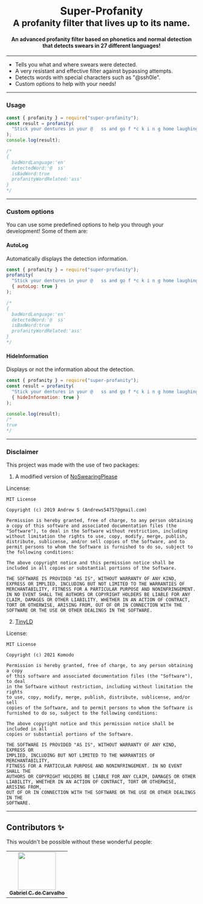 <div align="center">
	<h1>Super-Profanity
		<br/>
			<sub>A profanity filter that lives up to its name.</sub>
	</h1>
		<h4>An advanced profanity filter based on phonetics and normal detection that detects swears in 27 different languages!</h4>
</div>

---

* Tells you what and where swears were detected.
* A very resistant and effective filter against bypassing attempts.
* Detects words with special characters such as "@ssh0le".
* Custom options to help with your needs!

---

### Usage

```js
const { profanity } = require("super-profanity");
const result = profanity(
  "Stick your dentures in your @   ss and go f *c k i n g home laughing."
);
console.log(result);

/*
{
  badWordLanguage:'en'
  detectedWord:'@  ss'
  isBadWord:true
  profanityWordRelated:'ass'
}
*/
```

---

### Custom options
You can use some predefined options to help you through your development! Some of them are:

#### AutoLog
Automatically displays the detection information.
````js
const { profanity } = require("super-profanity");
profanity(
  "Stick your dentures in your @   ss and go f *c k i n g home laughing.",
  { autoLog: true }
);

/*
{
  badWordLanguage:'en'
  detectedWord:'@  ss'
  isBadWord:true
  profanityWordRelated:'ass'
}
*/
````

#### HideInformation
Displays or not the information about the detection.

```js
const { profanity } = require("super-profanity");
const result = profanity(
  "Stick your dentures in your @   ss and go f *c k i n g home laughing.",
  { hideInformation: true }
);

console.log(result);
/*
true
*/
```

---

### Disclaimer

This project was made with the use of two packages:

1. A modified version of [NoSwearingPlease](https://github.com/ThreeLetters/NoSwearingPlease "NoSwearingPlease")

Lincense:
```
MIT License

Copyright (c) 2019 Andrew S (Andrews54757@gmail.com)

Permission is hereby granted, free of charge, to any person obtaining a copy of this software and associated documentation files (the "Software"), to deal in the Software without restriction, including without limitation the rights to use, copy, modify, merge, publish, distribute, sublicense, and/or sell copies of the Software, and to permit persons to whom the Software is furnished to do so, subject to the following conditions:

The above copyright notice and this permission notice shall be included in all copies or substantial portions of the Software.

THE SOFTWARE IS PROVIDED "AS IS", WITHOUT WARRANTY OF ANY KIND, EXPRESS OR IMPLIED, INCLUDING BUT NOT LIMITED TO THE WARRANTIES OF MERCHANTABILITY, FITNESS FOR A PARTICULAR PURPOSE AND NONINFRINGEMENT. IN NO EVENT SHALL THE AUTHORS OR COPYRIGHT HOLDERS BE LIABLE FOR ANY CLAIM, DAMAGES OR OTHER LIABILITY, WHETHER IN AN ACTION OF CONTRACT, TORT OR OTHERWISE, ARISING FROM, OUT OF OR IN CONNECTION WITH THE SOFTWARE OR THE USE OR OTHER DEALINGS IN THE SOFTWARE.
```
2. [TinyLD](https://github.com/komodojp/tinyld "TinyLD")

License: 
```
MIT License

Copyright (c) 2021 Komodo

Permission is hereby granted, free of charge, to any person obtaining a copy
of this software and associated documentation files (the "Software"), to deal
in the Software without restriction, including without limitation the rights
to use, copy, modify, merge, publish, distribute, sublicense, and/or sell
copies of the Software, and to permit persons to whom the Software is
furnished to do so, subject to the following conditions:

The above copyright notice and this permission notice shall be included in all
copies or substantial portions of the Software.

THE SOFTWARE IS PROVIDED "AS IS", WITHOUT WARRANTY OF ANY KIND, EXPRESS OR
IMPLIED, INCLUDING BUT NOT LIMITED TO THE WARRANTIES OF MERCHANTABILITY,
FITNESS FOR A PARTICULAR PURPOSE AND NONINFRINGEMENT. IN NO EVENT SHALL THE
AUTHORS OR COPYRIGHT HOLDERS BE LIABLE FOR ANY CLAIM, DAMAGES OR OTHER
LIABILITY, WHETHER IN AN ACTION OF CONTRACT, TORT OR OTHERWISE, ARISING FROM,
OUT OF OR IN CONNECTION WITH THE SOFTWARE OR THE USE OR OTHER DEALINGS IN THE
SOFTWARE.
```

---

## Contributors ✨
This wouldn't be possible without these wonderful people:

<table>
	<tr>
		<td align="center">
			<a href="https://github.com/Gasegamer">
				<img src="https://avatars.githubusercontent.com/u/66225865" width="100px;" alt=""/>
				<br>
				<sub>
					<b>Gabriel C. de Carvalho</b>
				</sub>
		</td>
	</tr>
</table>
